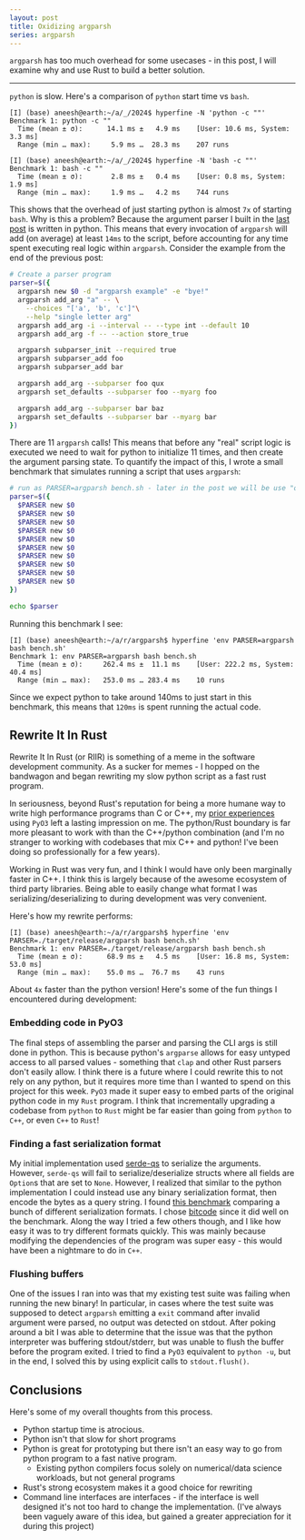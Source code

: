 ```yaml
---
layout: post
title: Oxidizing argparsh
series: argparsh
---
```


`argparsh` has too much overhead for some usecases - in this post, I will examine why and use Rust
to build a better solution.

---

`python` is slow. Here's a comparison of `python` start time vs `bash`.

```shell
[I] (base) aneesh@earth:~/a/_/2024$ hyperfine -N 'python -c ""'
Benchmark 1: python -c ""
  Time (mean ± σ):      14.1 ms ±   4.9 ms    [User: 10.6 ms, System: 3.3 ms]
  Range (min … max):     5.9 ms …  28.3 ms    207 runs
 
[I] (base) aneesh@earth:~/a/_/2024$ hyperfine -N 'bash -c ""'
Benchmark 1: bash -c ""
  Time (mean ± σ):       2.8 ms ±   0.4 ms    [User: 0.8 ms, System: 1.9 ms]
  Range (min … max):     1.9 ms …   4.2 ms    744 runs
``` 

This shows that the overhead of just starting python is almost `7x` of starting `bash`. Why is this
a problem? Because the argument parser I built in the [last post]() is written in python. This means
that every invocation of `argparsh` will add (on average) at least `14ms` to the script, before
accounting for any time spent executing real logic within `argparsh`. Consider the example from the
end of the previous post:

```bash
# Create a parser program
parser=$({
  argparsh new $0 -d "argparsh example" -e "bye!"
  argparsh add_arg "a" -- \
    --choices "['a', 'b', 'c']"\
    --help "single letter arg"
  argparsh add_arg -i --interval -- --type int --default 10
  argparsh add_arg -f -- --action store_true

  argparsh subparser_init --required true
  argparsh subparser_add foo
  argparsh subparser_add bar

  argparsh add_arg --subparser foo qux
  argparsh set_defaults --subparser foo --myarg foo

  argparsh add_arg --subparser bar baz
  argparsh set_defaults --subparser bar --myarg bar
})
```

There are 11 `argparsh` calls! This means that before any "real" script logic is executed we need to
wait for python to initialize 11 times, and then create the argument parsing state. To quantify the
impact of this, I wrote a small benchmark that simulates running a script that uses `argparsh`:

```bash
# run as PARSER=argparsh bench.sh - later in the post we will be use "other" parsers
parser=$({
  $PARSER new $0
  $PARSER new $0
  $PARSER new $0
  $PARSER new $0
  $PARSER new $0
  $PARSER new $0
  $PARSER new $0
  $PARSER new $0
  $PARSER new $0
  $PARSER new $0
})

echo $parser
```

Running this benchmark I see:
```shell
[I] (base) aneesh@earth:~/a/r/argparsh$ hyperfine 'env PARSER=argparsh bash bench.sh'
Benchmark 1: env PARSER=argparsh bash bench.sh
  Time (mean ± σ):     262.4 ms ±  11.1 ms    [User: 222.2 ms, System: 40.4 ms]
  Range (min … max):   253.0 ms … 283.4 ms    10 runs
```

Since we expect python to take around 140ms to just start in this benchmark, this means that `120ms`
is spent running the actual code.

## Rewrite It In Rust

Rewrite It In Rust (or RIIR) is something of a meme in the software development community. As a
sucker for memes - I hopped on the bandwagon and began rewriting my slow python script as a fast
rust program.

In seriousness, beyond Rust's reputation for being a more humane way to write high performance
programs than C or C++, my [prior experiences]() using `PyO3` left a lasting impression on me. The
python/Rust boundary is far more pleasant to work with than the C++/python combination (and I'm no
stranger to working with codebases that mix C++ and python! I've been doing so professionally for a
few years).

Working in Rust was very fun, and I think I would have only been marginally faster in C++. I think
this is largely because of the awesome ecosystem of third party libraries. Being able to easily
change what format I was serializing/deserializing to during development was very convenient.

Here's how my rewrite performs:

```shell
[I] (base) aneesh@earth:~/a/r/argparsh$ hyperfine 'env PARSER=./target/release/argparsh bash bench.sh'
Benchmark 1: env PARSER=./target/release/argparsh bash bench.sh
  Time (mean ± σ):      68.9 ms ±   4.5 ms    [User: 16.8 ms, System: 53.0 ms]
  Range (min … max):    55.0 ms …  76.7 ms    43 runs
```

About `4x` faster than the python version! Here's some of the fun things I
encountered during development:

### Embedding code in PyO3
The final steps of assembling the parser and parsing the CLI args is still done
in python. This is because python's `argparse` allows for easy untyped access to
all parsed values - something that `clap` and other Rust parsers don't easily
allow. I think there is a future where I could rewrite this to not rely on any
python, but it requires more time than I wanted to spend on this project for
this week. `PyO3` made it super easy to embed parts of the original python code
in my `Rust` program. I think that incrementally upgrading a codebase from
`python` to `Rust` might be far easier than going from `python` to `C++`, or even
`C++` to `Rust`!

### Finding a fast serialization format
My initial implementation used [serde-qs](https://crates.io/crates/serde_qs/) to
serialize the arguments. However, `serde-qs` will fail to serialize/deserialize
structs where all fields are `Option`s that are set to `None`. However, I
realized that similar to the python implementation I could instead use any
binary serialization format, then encode the bytes as a query string. I found
[this benchmark](https://github.com/djkoloski/rust_serialization_benchmark)
comparing a bunch of different serialization formats. I chose
[bitcode](https://crates.io/crates/bitcode/0.6.3) since it did well on the
benchmark. Along the way I tried a few others though, and I like how easy it was
to try different formats quickly. This was mainly because modifying the
dependencies of the program was super easy - this would have been a nightmare to
do in `C++`.

### Flushing buffers

One of the issues I ran into was that my existing test suite was failing when running the new
binary! In particular, in cases where the test suite was supposed to detect `argparsh` emitting a
`exit` command after invalid argument were parsed, no output was detected on stdout. After poking
around a bit I was able to determine that the issue was that the python interpreter was buffering
stdout/stderr, but was unable to flush the buffer before the program exited. I tried to find a
`PyO3` equivalent to `python -u`, but in the end, I solved this by using explicit calls to
`stdout.flush()`.

## Conclusions

Here's some of my overall thoughts from this process.

+ Python startup time is atrocious.
+ Python isn't that slow for short programs
+ Python is great for prototyping but there isn't an easy way to go from python program to a fast
  native program.
    + Existing python compilers focus solely on numerical/data science workloads, but not general
    programs
+ Rust's strong ecosystem makes it a good choice for rewriting
+ Command line interfaces are interfaces - if the interface is well designed
  it's not too hard to change the implementation. (I've always been vaguely
  aware of this idea, but gained a greater appreciation for it during this
  project)
